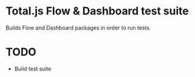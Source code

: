 # Total.js Flow & Dashboard test suite

Builds Flow and Dashboard packages in order to run tests.

# TODO

* Build test suite